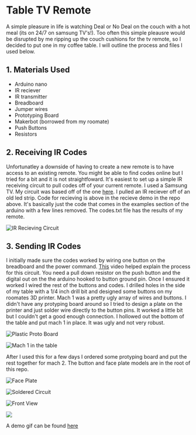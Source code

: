 # Table TV Remote

A simple pleasure in life is watching Deal or No Deal on the couch with a hot meal (its on 24/7 on samsung TV's!). Too often this simple pleausre would be disrupted by me ripping up the couch cushions for the tv remote, so I decided to put one in my coffee table. I will outline the process and files I used below. 

## 1. Materials Used

* Arduino nano
* IR reciever
* IR transmitter
* Breadboard
* Jumper wires
* Prototyping Board
* Makerbot (borrowed from my roomate)
* Push Buttons
* Resistors

## 2. Receiving IR Codes
Unfortunatley a downside of having to create a new remote is to have access to an existing remote. You might be able to find codes online but I tried for a bit and it is not straightfoward. It's easiest to set up a simple IR receiving circuit to pull codes off of your current remote. I used a Samsung TV. My circuit was based off of the one [here](https://create.arduino.cc/projecthub/electropeak/use-an-ir-remote-transmitter-and-receiver-with-arduino-1e6bc8). I pulled an IR reciever off of an old led strip. Code for recieving is above in the recieve demo in the repo above. It's basically just the code that comes in the examples section of the arduino with a few lines removed. The codes.txt file has the results of my remote.

![IR Recieving Circuit](https://lh3.googleusercontent.com/7LN3mInyzPRGZPjIcOghWujyl1PKMKG-0J_WUytQOWgJW5I6KmHDujRQYqIHltEparNiH-6O8j_xlFWV2xOrCFh6TIMMl9kn4vxwUyJga73TqoXEwkFdDmPSKbQt2cZ6EqJ2hvStjQ=w2400)

## 3. Sending IR Codes
I initially made sure the codes worked by wiring one button on the breadboard and the power command. [This](https://www.youtube.com/watch?v=xA66hXYRx9I) video helped explain the process for this circuit. You need a pull down resistor on the push button and the digital out on the the arduino hooked to button ground pin. Once I ensured it worked I wired the rest of the buttons and codes. I drilled holes in the side of my table with a 1/4 inch drill bit and designed some buttons on my roomates 3D printer. Mach 1 was a pretty ugly array of wires and buttons. I didn't have any protyping board around so I tried to design a plate on the printer and just solder wire directly to the button pins. It worked a little bit but I couldn't get a good enough connection. I hollowed out the bottom of the table and put mach 1 in place. It was ugly and not very robust.

![Plastic Proto Board](https://lh3.googleusercontent.com/pMzLx2kxE4UtpjyppNe66VqbNMFzLAMdQV7eBrWy1ObeMI55_8dveuHLCjuRQPpTrQ4J0AkUJM9cCIaTUTRoLB1I5nskTC4OjIr3O6BvL65ug3XtQ3s33P3lviZrj5KZvUoRiieBFw=w2400)

![Mach 1 in the table](https://lh3.googleusercontent.com/bUxb0yubQ7r0JABBr0JC_p6PjUtBE7uwkIeWpCr6fIVI0RK5doxcazWzDOFkoaa6d49m4l0fp_QSTUdo_hXA_9OjhzRR-IUCMc_CqBGGvPDJKBWHvXBmwZi5mkiu0xkXK3yQcvDfaQ=w2400)

After I used this for a few days I ordered some protyping board and put the rest together for mach 2. The button and face plate models are in the root of this repo. 


![Face Plate](https://lh3.googleusercontent.com/rP9GEcOjRg4RSGYw1F7wecFTj9SUYDWbQB7HA8vB7jhL9_7YQZp7ToNFSBkW4mtUAqnRr3qlTvQSu_RU6IuQg0dqQZ91bb7EmZcC583Oi-FkIp_-MxvXHqszyHwpL1X_772OI2pIwQ=w2400)

![Soldered Circuit](https://lh3.googleusercontent.com/Z0telzRF7qclMfiXb3bu-QERJLBJvU3TTj6FrgNhJBcLCTByjYKKSQ5tLErp0EoWxfSMKpZMigiwhgVYWc9L1iAr6JE2LHl3_Wkoyy0g03m10c3YxB4R1WpTDsicSIJzDSnwMRGfzg=w2400)

![Front View](https://lh3.googleusercontent.com/BA9j9Xgkq3a3lfacJiF4lzZvP9JlUSEYhcZwB-aJ4EKolE9DCZyrh-36ZDyrdVgtk7Bc96UjdKJsO9GW_Lyu3NemCL-D8y-S5eodeoyfLJvh_0er8JGNfJ4qjYSZ45k4gk8TYrZQOg=w2400)

![](./demo.gif)

A demo gif can be found [here](https://imgur.com/7alkVjS)


